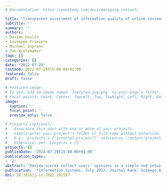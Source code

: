 ```yaml
---
# Documentation: https://wowchemy.com/docs/managing-content/

title: 'Transparent assessment of information quality of online reviews using formal argumentation theory'
subtitle: ''
summary: ''
authors:
- Davide Ceolin
- Giuseppe Primiero
- Michael Soprano 
- Jan Wielemaker
tags: []
categories: []
date: '2022-07-29'
lastmod: 2022-07-29T15:00:00+01:00
featured: false
draft: false

# Featured image
# To use, add an image named `featured.jpg/png` to your page's folder.
# Focal points: Smart, Center, TopLeft, Top, TopRight, Left, Right, BottomLeft, Bottom, BottomRight.
image:
  caption: ''
  focal_point: ''
  preview_only: false

# Projects (optional).
#   Associate this post with one or more of your projects.
#   Simply enter your project's folder or file name without extension.
#   E.g. `projects = ["internal-project"]` references `content/project/deep-learning/index.md`.
#   Otherwise, set `projects = []`.
projects: []
publishDate: '2022-07-29T15:00:00+01:00'
publication_types:
- '2'
abstract: 'Review scores collect users’ opinions in a simple and intuitive manner. However, review scores are also easily manipulable, hence they are often accompanied by explanations. A substantial amount of research has been devoted to ascertaining the quality of reviews, to identify the most useful and authentic scores through explanation analysis. In this paper, we advance the state of the art in review quality analysis. We introduce a rating system to identify review arguments and to define an appropriate weighted semantics through formal argumentation theory. We introduce an algorithm to construct a corresponding graph, based on a selection of weighted arguments, their semantic distance, and the supported ratings. We also provide an algorithm to identify the model of such an argumentation graph, maximizing the overall weight of the admitted nodes and edges. We evaluate these contributions on the Amazon review dataset by McAuley et al. (2015), by comparing the results of our argumentation assessment with the upvotes received by the reviews. Also, we deepen the evaluation by crowdsourcing a multidimensional assessment of reviews and comparing it to the argumentation assessment. Lastly, we perform a user study to evaluate the explainability of our method, i.e., to test whether the automated method we use to assess reviews is understandable by humans. Our method achieves two goals: (1) it identifies reviews that are considered useful, comprehensible, and complete by online users, and does so in an unsupervised manner, and (2) it provides an explanation of quality assessments.'
publication: '*Information Systems, July 2022. Journal Rank: Scimago Q1 (2021)*'
doi: 10.1016/j.is.2022.102107
---
```


